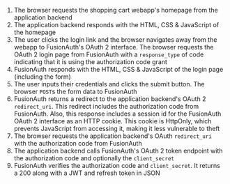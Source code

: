 1. The browser requests the shopping cart webapp's homepage from the application backend
1. The application backend responds with the HTML, CSS & JavaScript of the homepage
1. The user clicks the login link and the browser navigates away from the webapp to FusionAuth's OAuth 2 interface. The browser requests the OAuth 2 login page from FusionAuth with a `response_type` of code indicating that it is using the authorization code grant
1. FusionAuth responds with the HTML, CSS & JavaScript of the login page (including the form)
1. The user inputs their credentials and clicks the submit button. The browser `POST`s the form data to FusionAuth
1. FusionAuth returns a redirect to the application backend's OAuth 2 `redirect_uri`. This redirect includes the authorization code from FusionAuth. Also, this response includes a session id for the FusionAuth OAuth 2 interface as an HTTP cookie. This cookie is HttpOnly, which prevents JavaScript from accessing it, making it less vulnerable to theft
1. The browser requests the application backend's OAuth `redirect_uri` with the authorization code from FusionAuth 
1. The application backend calls FusionAuth's OAuth 2 token endpoint with the authorization code and optionally the `client_secret`
1. FusionAuth verifies the authorization code and `client_secret`. It returns a 200 along with a JWT and refresh token in JSON